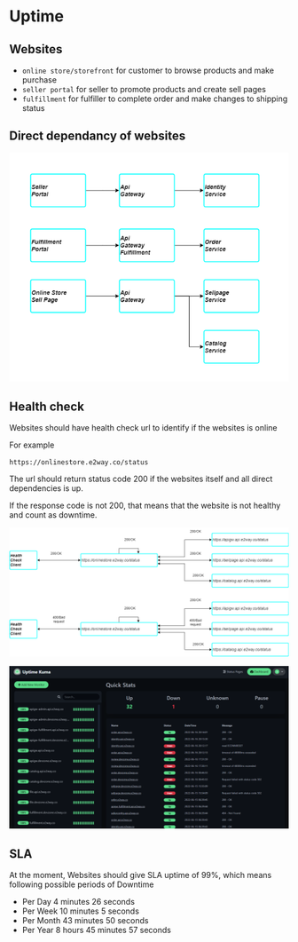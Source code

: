 # Uptime

## Websites
- `online store/storefront` for customer to browse products and make purchase
- `seller portal` for seller to promote products and create sell pages
- `fulfillment` for fulfiller to complete order and make changes to shipping status

## Direct dependancy of websites

![e2way websites](img/e2way_frontend.drawio.png)

## Health check
Websites should have health check url to identify if the websites is online

For example
```
https://onlinestore.e2way.co/status
```
The url should return status code 200 if the websites itself and all direct dependencies is up.

If the response code is not 200, that means that the website is not healthy and count as downtime.

![e2way uptime](img/e2way_hc_sample.drawio.png)

![e2way uptime](img/e2way-uptime-kuma.png)

## SLA
At the moment, Websites should give SLA uptime of 99%, which means following possible periods of Downtime

- Per Day 4 minutes 26 seconds
- Per Week 10 minutes 5 seconds
- Per Month 43 minutes 50 seconds
- Per Year 8 hours 45 minutes 57 seconds